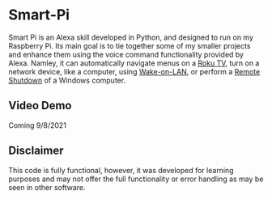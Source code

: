# Smart-Pi

Smart Pi is an Alexa skill developed in Python, and designed to run on my Raspberry Pi. Its main goal is to tie together some of my smaller projects and enhance them using the voice command functionality provided by Alexa. Namley, it can automatically navigate menus on a [Roku TV](https://github.com/Nova-Blue/RokuTV-Night-Day), turn on a network device, like a computer, using [Wake-on-LAN](https://github.com/Nova-Blue/Wake-on-LAN), or perform a [Remote Shutdown](https://github.com/Nova-Blue/Remote-Shutdown) of a Windows computer.


## Video Demo

Coming 9/8/2021



## Disclaimer

This code is fully functional, however, it was developed for learning purposes and may not offer the full functionality or error handling as may be seen in other software.
